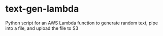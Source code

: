 # text-gen-lambda
Python script for an AWS Lambda function to generate random text, pipe into a file, and upload the file to S3

